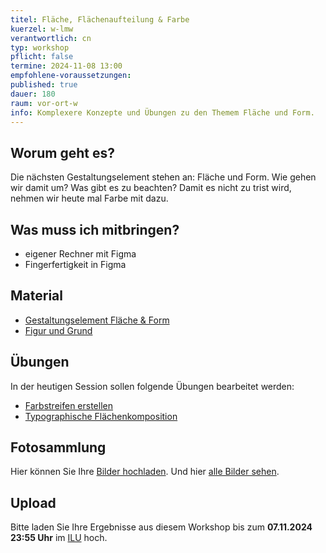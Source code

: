 ```yaml
---
titel: Fläche, Flächenaufteilung & Farbe
kuerzel: w-lmw
verantwortlich: cn
typ: workshop
pflicht: false
termine: 2024-11-08 13:00
empfohlene-voraussetzungen:
published: true
dauer: 180
raum: vor-ort-w
info: Komplexere Konzepte und Übungen zu den Themem Fläche und Form.
---
```


## Worum geht es?

Die nächsten Gestaltungselement stehen an: Fläche und Form. Wie gehen wir damit um? Was gibt es zu beachten? Damit es nicht zu trist wird, nehmen wir heute mal Farbe mit dazu.

## Was muss ich mitbringen?

-   eigener Rechner mit Figma
-   Fingerfertigkeit in Figma

## Material

-   [Gestaltungselement Fläche & Form](https://cnoss.github.io/slides/presentations/screendesign/flaeche-und-form/)
-   [Figur und Grund](https://cnoss.github.io/slides/presentations/screendesign/figur-und-grund/)

## Übungen

In der heutigen Session sollen folgende Übungen bearbeitet werden:

- [Farbstreifen erstellen](/mi-bachelor-screendesign/assignments/basics-farbklima/)
- [Typographische Flächenkomposition](/mi-bachelor-screendesign/assignments/basics-typo-shapes/)

## Fotosammlung
Hier können Sie Ihre [Bilder hochladen](https://th-koeln.sciebo.de/s/bVNKhk77ek5VCCB). Und hier [alle Bilder sehen](https://th-koeln.sciebo.de/s/0ylgGBsLsf9qr5R).

## Upload

Bitte laden Sie Ihre Ergebnisse aus diesem Workshop bis zum **07.11.2024 23:55 Uhr** im [ILU](https://ilu.th-koeln.de/ilias.php?baseClass=ilrepositorygui&ref_id=431172) hoch.

<!--
## Sie haben keinen Rechner?
Kein Problem, denn wir haben welche. Allerdings nur Macs. Uuuuuhh. Wenn Sie einen brauchen, bitte rechtzeitig an Volker Schaefer wenden. Unsere Rechner können nur für die Workshops und Trainings ausgeliehen werden. Im MI Pool stehen aber immer Rechner für Sie bereit.
-->
